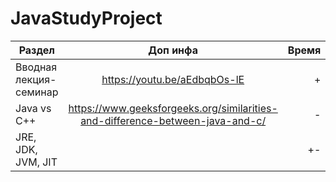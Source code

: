 # JavaStudyProject
| Раздел     | Доп инфа               | Время |
| ------------- |:------------------:| -----:|
| Вводная лекция-семинар  |https://youtu.be/aEdbqbOs-lE| + |
| Java vs C++     |https://www.geeksforgeeks.org/similarities-and-difference-between-java-and-c/|-|
| JRE, JDK, JVM, JIT ||+-|
